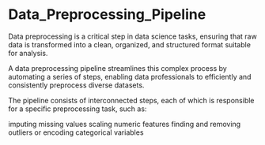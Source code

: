# Data_Preprocessing_Pipeline
Data preprocessing is a critical step in data science tasks, ensuring that raw data is transformed into a clean, organized, and structured format suitable for analysis.

A data preprocessing pipeline streamlines this complex process by automating a series of steps, enabling data professionals to efficiently and consistently preprocess diverse datasets. 

The pipeline consists of interconnected steps, each of which is responsible for a specific preprocessing task, such as:

imputing missing values
scaling numeric features
finding and removing outliers
or encoding categorical variables
